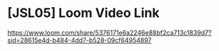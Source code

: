 # [JSL05] Loom Video Link
https://www.loom.com/share/5376171e6a2246e88bf2ca713c1839d7?sid=28615e4d-b484-4dd7-b528-09cf64954897






